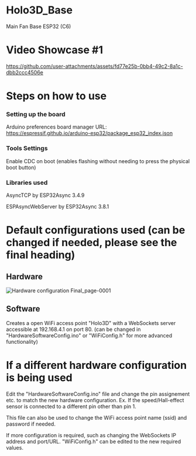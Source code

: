 # Holo3D_Base
Main Fan Base ESP32 (C6)

# Video Showcase #1
https://github.com/user-attachments/assets/fd77e25b-0bb4-49c2-8a1c-dbb2ccc4506e

# Steps on how to use
### Setting up the board
Arduino preferences board manager URL: https://espressif.github.io/arduino-esp32/package_esp32_index.json

### Tools Settings
  Enable CDC on boot (enables flashing without needing to press the physical boot button)
### Libraries used
AsyncTCP by ESP32Async 3.4.9

ESPAsyncWebServer by ESP32Async 3.8.1


# Default configurations used (can be changed if needed, please see the final heading)
## Hardware
![Hardware configuration Final_page-0001](https://github.com/user-attachments/assets/2976acf9-732c-4617-89a8-1aaad24e6aa9)


## Software
Creates a open WiFi access point "Holo3D" with a WebSockets server accessible at 192.168.4.1 on port 80. (can be changed in "HardwareSoftwareConfig.ino" or "WiFiConfig.h" for more advanced functionality)

# If a different hardware configuration is being used
Edit the "HardwareSoftwareConfig.ino" file and change the pin assignement etc. to match the new hardware configuration.
Ex. If the speed/Hall-effect sensor is connected to a different pin other than pin 1.

This file can also be used to change the WiFi access point name (ssid) and password if needed.

If more configuration is required, such as changing the WebSockets IP address and port/URL. "WiFiConfig.h" can be edited to the new required values.




